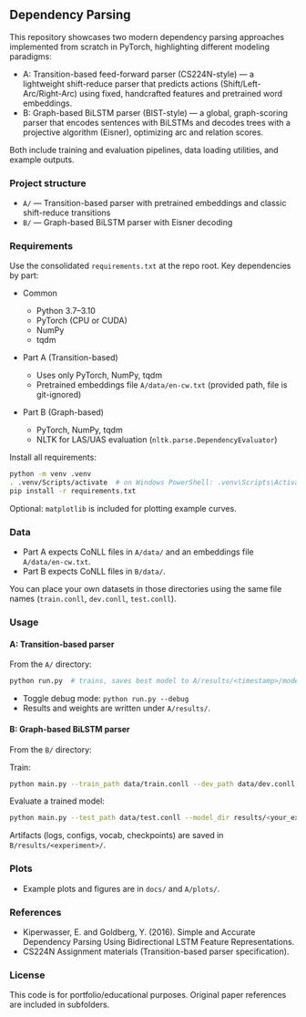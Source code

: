 ## Dependency Parsing

This repository showcases two modern dependency parsing approaches implemented from scratch in PyTorch, highlighting different modeling paradigms:

- A: Transition-based feed-forward parser (CS224N-style) — a lightweight shift-reduce parser that predicts actions (Shift/Left-Arc/Right-Arc) using fixed, handcrafted features and pretrained word embeddings.
- B: Graph-based BiLSTM parser (BIST-style) — a global, graph-scoring parser that encodes sentences with BiLSTMs and decodes trees with a projective algorithm (Eisner), optimizing arc and relation scores.

Both include training and evaluation pipelines, data loading utilities, and example outputs.

### Project structure
- `A/` — Transition-based parser with pretrained embeddings and classic shift-reduce transitions
- `B/` — Graph-based BiLSTM parser with Eisner decoding

### Requirements
Use the consolidated `requirements.txt` at the repo root. Key dependencies by part:

- Common
  - Python 3.7–3.10
  - PyTorch (CPU or CUDA)
  - NumPy
  - tqdm

- Part A (Transition-based)
  - Uses only PyTorch, NumPy, tqdm
  - Pretrained embeddings file `A/data/en-cw.txt` (provided path, file is git-ignored)

- Part B (Graph-based)
  - PyTorch, NumPy, tqdm
  - NLTK for LAS/UAS evaluation (`nltk.parse.DependencyEvaluator`)

Install all requirements:

```bash
python -m venv .venv
. .venv/Scripts/activate  # on Windows PowerShell: .venv\Scripts\Activate.ps1
pip install -r requirements.txt
```

Optional: `matplotlib` is included for plotting example curves.

### Data
- Part A expects CoNLL files in `A/data/` and an embeddings file `A/data/en-cw.txt`.
- Part B expects CoNLL files in `B/data/`.

You can place your own datasets in those directories using the same file names (`train.conll`, `dev.conll`, `test.conll`).

### Usage

#### A: Transition-based parser
From the `A/` directory:

```bash
python run.py  # trains, saves best model to A/results/<timestamp>/model.weights and evaluates
```

- Toggle debug mode: `python run.py --debug`
- Results and weights are written under `A/results/`.

#### B: Graph-based BiLSTM parser
From the `B/` directory:

Train:
```bash
python main.py --train_path data/train.conll --dev_path data/dev.conll --epochs 5 --lr 1e-3
```

Evaluate a trained model:
```bash
python main.py --test_path data/test.conll --model_dir results/<your_experiment_dir> --do_eval
```

Artifacts (logs, configs, vocab, checkpoints) are saved in `B/results/<experiment>/`.

### Plots
- Example plots and figures are in `docs/` and `A/plots/`.

### References
- Kiperwasser, E. and Goldberg, Y. (2016). Simple and Accurate Dependency Parsing Using Bidirectional LSTM Feature Representations.
- CS224N Assignment materials (Transition-based parser specification).

### License
This code is for portfolio/educational purposes. Original paper references are included in subfolders.
